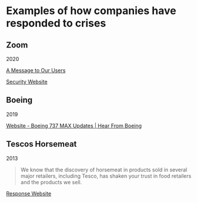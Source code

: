 # Examples of how companies have responded to crises

## Zoom

2020

[A Message to Our Users](https://blog.zoom.us/wordpress/2020/04/01/a-message-to-our-users/)

[Security Website](https://zoom.us/docs/en-us/privacy-and-security.html)

## Boeing

2019

[Website - Boeing 737 MAX Updates | Hear From Boeing](https://www.boeing.com/737-max-updates/)

## Tescos Horsemeat 

2013

> We know that the discovery of horsemeat in products sold in several major retailers, including Tesco, has shaken your trust in food retailers and the products we sell.

[Response Website](http://web.archive.org/web/20130302113712/http://tescofoodnews.com/)
